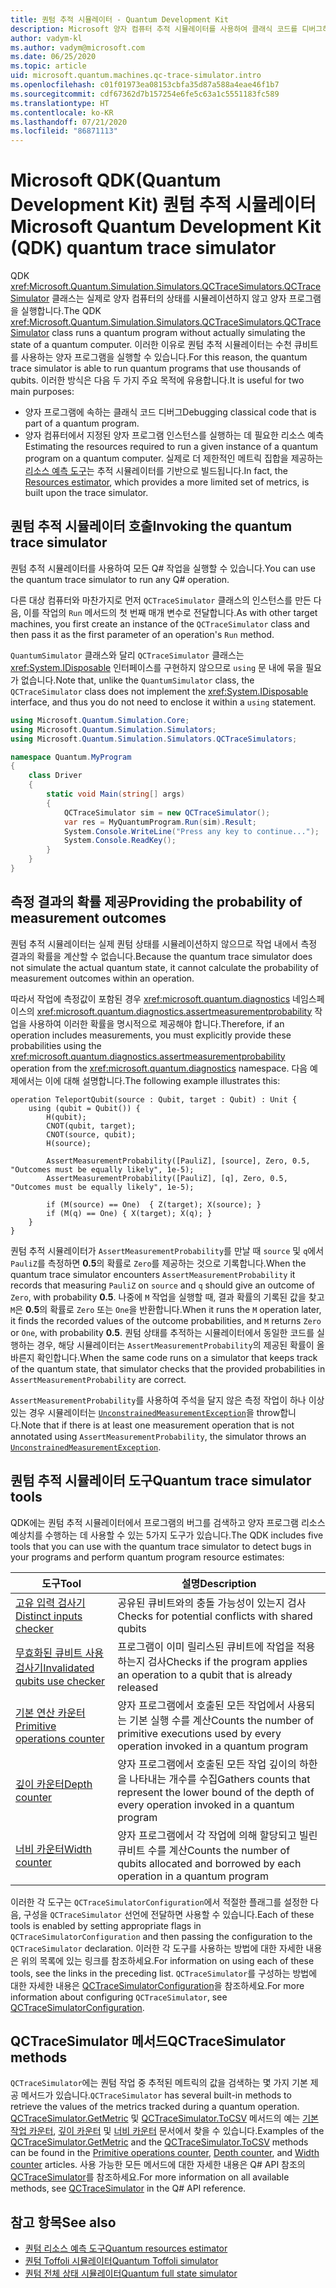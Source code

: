 ```yaml
---
title: 퀀텀 추적 시뮬레이터 - Quantum Development Kit
description: Microsoft 양자 컴퓨터 추적 시뮬레이터를 사용하여 클래식 코드를 디버그하고 Q# 프로그램의 리소스 요구 사항을 예측하는 방법을 알아봅니다.
author: vadym-kl
ms.author: vadym@microsoft.com
ms.date: 06/25/2020
ms.topic: article
uid: microsoft.quantum.machines.qc-trace-simulator.intro
ms.openlocfilehash: c01f01973ea08153cbfa35d87a588a4eae46f1b7
ms.sourcegitcommit: cdf67362d7b157254e6fe5c63a1c5551183fc589
ms.translationtype: HT
ms.contentlocale: ko-KR
ms.lasthandoff: 07/21/2020
ms.locfileid: "86871113"
---
```

# <a name="microsoft-quantum-development-kit-qdk-quantum-trace-simulator"></a><span data-ttu-id="8e0bc-103">Microsoft QDK(Quantum Development Kit) 퀀텀 추적 시뮬레이터</span><span class="sxs-lookup"><span data-stu-id="8e0bc-103">Microsoft Quantum Development Kit (QDK) quantum trace simulator</span></span>

<span data-ttu-id="8e0bc-104">QDK <xref:Microsoft.Quantum.Simulation.Simulators.QCTraceSimulators.QCTraceSimulator> 클래스는 실제로 양자 컴퓨터의 상태를 시뮬레이션하지 않고 양자 프로그램을 실행합니다.</span><span class="sxs-lookup"><span data-stu-id="8e0bc-104">The QDK <xref:Microsoft.Quantum.Simulation.Simulators.QCTraceSimulators.QCTraceSimulator> class runs a quantum program without actually simulating the state of a quantum computer.</span></span> <span data-ttu-id="8e0bc-105">이러한 이유로 퀀텀 추적 시뮬레이터는 수천 큐비트를 사용하는 양자 프로그램을 실행할 수 있습니다.</span><span class="sxs-lookup"><span data-stu-id="8e0bc-105">For this reason, the quantum trace simulator is able to run quantum programs that use thousands of qubits.</span></span>  <span data-ttu-id="8e0bc-106">이러한 방식은 다음 두 가지 주요 목적에 유용합니다.</span><span class="sxs-lookup"><span data-stu-id="8e0bc-106">It is useful for two main purposes:</span></span> 

* <span data-ttu-id="8e0bc-107">양자 프로그램에 속하는 클래식 코드 디버그</span><span class="sxs-lookup"><span data-stu-id="8e0bc-107">Debugging classical code that is part of a quantum program.</span></span> 
* <span data-ttu-id="8e0bc-108">양자 컴퓨터에서 지정된 양자 프로그램 인스턴스를 실행하는 데 필요한 리소스 예측</span><span class="sxs-lookup"><span data-stu-id="8e0bc-108">Estimating the resources required to run a given instance of a quantum program on a quantum computer.</span></span> <span data-ttu-id="8e0bc-109">실제로 더 제한적인 메트릭 집합을 제공하는 [리소스 예측 도구](xref:microsoft.quantum.machines.resources-estimator)는 추적 시뮬레이터를 기반으로 빌드됩니다.</span><span class="sxs-lookup"><span data-stu-id="8e0bc-109">In fact, the [Resources estimator](xref:microsoft.quantum.machines.resources-estimator), which provides a more limited set of metrics, is built upon the trace simulator.</span></span>

## <a name="invoking-the-quantum-trace-simulator"></a><span data-ttu-id="8e0bc-110">퀀텀 추적 시뮬레이터 호출</span><span class="sxs-lookup"><span data-stu-id="8e0bc-110">Invoking the quantum trace simulator</span></span>

<span data-ttu-id="8e0bc-111">퀀텀 추적 시뮬레이터를 사용하여 모든 Q# 작업을 실행할 수 있습니다.</span><span class="sxs-lookup"><span data-stu-id="8e0bc-111">You can use the quantum trace simulator to run any Q# operation.</span></span>

<span data-ttu-id="8e0bc-112">다른 대상 컴퓨터와 마찬가지로 먼저 `QCTraceSimulator` 클래스의 인스턴스를 만든 다음, 이를 작업의 `Run` 메서드의 첫 번째 매개 변수로 전달합니다.</span><span class="sxs-lookup"><span data-stu-id="8e0bc-112">As with other target machines, you first create an instance of the `QCTraceSimulator` class and then pass it as the first parameter of an operation's `Run` method.</span></span>

<span data-ttu-id="8e0bc-113">`QuantumSimulator` 클래스와 달리 `QCTraceSimulator` 클래스는 <xref:System.IDisposable> 인터페이스를 구현하지 않으므로 `using` 문 내에 묶을 필요가 없습니다.</span><span class="sxs-lookup"><span data-stu-id="8e0bc-113">Note that, unlike the `QuantumSimulator` class, the `QCTraceSimulator` class does not implement the <xref:System.IDisposable> interface, and thus you do not need to enclose it within a `using` statement.</span></span>

```csharp
using Microsoft.Quantum.Simulation.Core;
using Microsoft.Quantum.Simulation.Simulators;
using Microsoft.Quantum.Simulation.Simulators.QCTraceSimulators;

namespace Quantum.MyProgram
{
    class Driver
    {
        static void Main(string[] args)
        {
            QCTraceSimulator sim = new QCTraceSimulator();
            var res = MyQuantumProgram.Run(sim).Result;
            System.Console.WriteLine("Press any key to continue...");
            System.Console.ReadKey();
        }
    }
}
```

## <a name="providing-the-probability-of-measurement-outcomes"></a><span data-ttu-id="8e0bc-114">측정 결과의 확률 제공</span><span class="sxs-lookup"><span data-stu-id="8e0bc-114">Providing the probability of measurement outcomes</span></span>

<span data-ttu-id="8e0bc-115">퀀텀 추적 시뮬레이터는 실제 퀀텀 상태를 시뮬레이션하지 않으므로 작업 내에서 측정 결과의 확률을 계산할 수 없습니다.</span><span class="sxs-lookup"><span data-stu-id="8e0bc-115">Because the quantum trace simulator does not simulate the actual quantum state, it cannot calculate the probability of measurement outcomes within an operation.</span></span> 

<span data-ttu-id="8e0bc-116">따라서 작업에 측정값이 포함된 경우 <xref:microsoft.quantum.diagnostics> 네임스페이스의 <xref:microsoft.quantum.diagnostics.assertmeasurementprobability> 작업을 사용하여 이러한 확률을 명시적으로 제공해야 합니다.</span><span class="sxs-lookup"><span data-stu-id="8e0bc-116">Therefore, if an operation includes measurements, you must explicitly provide these probabilities using the <xref:microsoft.quantum.diagnostics.assertmeasurementprobability> operation from the <xref:microsoft.quantum.diagnostics> namespace.</span></span> <span data-ttu-id="8e0bc-117">다음 예제에서는 이에 대해 설명합니다.</span><span class="sxs-lookup"><span data-stu-id="8e0bc-117">The following example illustrates this:</span></span>

```qsharp
operation TeleportQubit(source : Qubit, target : Qubit) : Unit {
    using (qubit = Qubit()) {
        H(qubit);
        CNOT(qubit, target);
        CNOT(source, qubit);
        H(source);

        AssertMeasurementProbability([PauliZ], [source], Zero, 0.5, "Outcomes must be equally likely", 1e-5);
        AssertMeasurementProbability([PauliZ], [q], Zero, 0.5, "Outcomes must be equally likely", 1e-5);

        if (M(source) == One)  { Z(target); X(source); }
        if (M(q) == One) { X(target); X(q); }
    }
}
```

<span data-ttu-id="8e0bc-118">퀀텀 추적 시뮬레이터가 `AssertMeasurementProbability`를 만날 때 `source` 및 `q`에서 `PauliZ`를 측정하면 **0.5**의 확률로 `Zero`를 제공하는 것으로 기록합니다.</span><span class="sxs-lookup"><span data-stu-id="8e0bc-118">When the quantum trace simulator encounters `AssertMeasurementProbability` it records that measuring `PauliZ` on `source` and `q` should give an outcome of `Zero`, with probability **0.5**.</span></span> <span data-ttu-id="8e0bc-119">나중에 `M` 작업을 실행할 때, 결과 확률의 기록된 값을 찾고 `M`은 **0.5**의 확률로 `Zero` 또는 `One`을 반환합니다.</span><span class="sxs-lookup"><span data-stu-id="8e0bc-119">When it runs the `M` operation later, it finds the recorded values of the outcome probabilities, and `M` returns `Zero` or `One`, with probability **0.5**.</span></span> <span data-ttu-id="8e0bc-120">퀀텀 상태를 추적하는 시뮬레이터에서 동일한 코드를 실행하는 경우, 해당 시뮬레이터는 `AssertMeasurementProbability`의 제공된 확률이 올바른지 확인합니다.</span><span class="sxs-lookup"><span data-stu-id="8e0bc-120">When the same code runs on a simulator that keeps track of the quantum state, that simulator checks that the provided probabilities in `AssertMeasurementProbability` are correct.</span></span>

<span data-ttu-id="8e0bc-121">`AssertMeasurementProbability`를 사용하여 주석을 달지 않은 측정 작업이 하나 이상 있는 경우 시뮬레이터는 [`UnconstrainedMeasurementException`](https://docs.microsoft.com/dotnet/api/microsoft.quantum.simulation.simulators.qctracesimulators.unconstrainedmeasurementexception)을 throw합니다.</span><span class="sxs-lookup"><span data-stu-id="8e0bc-121">Note that if there is at least one measurement operation that is not annotated using `AssertMeasurementProbability`, the simulator throws an [`UnconstrainedMeasurementException`](https://docs.microsoft.com/dotnet/api/microsoft.quantum.simulation.simulators.qctracesimulators.unconstrainedmeasurementexception).</span></span>

## <a name="quantum-trace-simulator-tools"></a><span data-ttu-id="8e0bc-122">퀀텀 추적 시뮬레이터 도구</span><span class="sxs-lookup"><span data-stu-id="8e0bc-122">Quantum trace simulator tools</span></span>

<span data-ttu-id="8e0bc-123">QDK에는 퀀텀 추적 시뮬레이터에서 프로그램의 버그를 검색하고 양자 프로그램 리소스 예상치를 수행하는 데 사용할 수 있는 5가지 도구가 있습니다.</span><span class="sxs-lookup"><span data-stu-id="8e0bc-123">The QDK includes five tools that you can use with the quantum trace simulator to detect bugs in your programs and perform quantum program resource estimates:</span></span> 

|<span data-ttu-id="8e0bc-124">도구</span><span class="sxs-lookup"><span data-stu-id="8e0bc-124">Tool</span></span> | <span data-ttu-id="8e0bc-125">설명</span><span class="sxs-lookup"><span data-stu-id="8e0bc-125">Description</span></span> |
|-----| -----|
|[<span data-ttu-id="8e0bc-126">고유 입력 검사기</span><span class="sxs-lookup"><span data-stu-id="8e0bc-126">Distinct inputs checker</span></span>](xref:microsoft.quantum.machines.qc-trace-simulator.distinct-inputs) |<span data-ttu-id="8e0bc-127">공유된 큐비트와의 충돌 가능성이 있는지 검사</span><span class="sxs-lookup"><span data-stu-id="8e0bc-127">Checks for potential conflicts with shared qubits</span></span> |
|[<span data-ttu-id="8e0bc-128">무효화된 큐비트 사용 검사기</span><span class="sxs-lookup"><span data-stu-id="8e0bc-128">Invalidated qubits use checker</span></span>](xref:microsoft.quantum.machines.qc-trace-simulator.invalidated-qubits)  |<span data-ttu-id="8e0bc-129">프로그램이 이미 릴리스된 큐비트에 작업을 적용하는지 검사</span><span class="sxs-lookup"><span data-stu-id="8e0bc-129">Checks if the program applies an operation to a qubit that is already released</span></span> |
|[<span data-ttu-id="8e0bc-130">기본 연산 카운터</span><span class="sxs-lookup"><span data-stu-id="8e0bc-130">Primitive operations counter</span></span>](xref:microsoft.quantum.machines.qc-trace-simulator.primitive-counter)  | <span data-ttu-id="8e0bc-131">양자 프로그램에서 호출된 모든 작업에서 사용되는 기본 실행 수를 계산</span><span class="sxs-lookup"><span data-stu-id="8e0bc-131">Counts the number of primitive executions used by every operation invoked in a quantum program</span></span>  |
|[<span data-ttu-id="8e0bc-132">깊이 카운터</span><span class="sxs-lookup"><span data-stu-id="8e0bc-132">Depth counter</span></span>](xref:microsoft.quantum.machines.qc-trace-simulator.depth-counter)  |<span data-ttu-id="8e0bc-133">양자 프로그램에서 호출된 모든 작업 깊이의 하한을 나타내는 개수를 수집</span><span class="sxs-lookup"><span data-stu-id="8e0bc-133">Gathers counts that represent the lower bound of the depth of every operation invoked in a quantum program</span></span>   |
|[<span data-ttu-id="8e0bc-134">너비 카운터</span><span class="sxs-lookup"><span data-stu-id="8e0bc-134">Width counter</span></span>](xref:microsoft.quantum.machines.qc-trace-simulator.width-counter)  |<span data-ttu-id="8e0bc-135">양자 프로그램에서 각 작업에 의해 할당되고 빌린 큐비트 수를 계산</span><span class="sxs-lookup"><span data-stu-id="8e0bc-135">Counts the number of qubits allocated and borrowed by each operation in a quantum program</span></span> |

<span data-ttu-id="8e0bc-136">이러한 각 도구는 `QCTraceSimulatorConfiguration`에서 적절한 플래그를 설정한 다음, 구성을 `QCTraceSimulator` 선언에 전달하면 사용할 수 있습니다.</span><span class="sxs-lookup"><span data-stu-id="8e0bc-136">Each of these tools is enabled by setting appropriate flags in `QCTraceSimulatorConfiguration` and then passing the configuration to the `QCTraceSimulator` declaration.</span></span> <span data-ttu-id="8e0bc-137">이러한 각 도구를 사용하는 방법에 대한 자세한 내용은 위의 목록에 있는 링크를 참조하세요.</span><span class="sxs-lookup"><span data-stu-id="8e0bc-137">For information on using each of these tools, see the links in the preceding list.</span></span> <span data-ttu-id="8e0bc-138">`QCTraceSimulator`를 구성하는 방법에 대한 자세한 내용은 [QCTraceSimulatorConfiguration](xref:Microsoft.Quantum.Simulation.Simulators.QCTraceSimulators.QCTraceSimulatorConfiguration)을 참조하세요.</span><span class="sxs-lookup"><span data-stu-id="8e0bc-138">For more information about configuring `QCTraceSimulator`, see [QCTraceSimulatorConfiguration](xref:Microsoft.Quantum.Simulation.Simulators.QCTraceSimulators.QCTraceSimulatorConfiguration).</span></span>

## <a name="qctracesimulator-methods"></a><span data-ttu-id="8e0bc-139">QCTraceSimulator 메서드</span><span class="sxs-lookup"><span data-stu-id="8e0bc-139">QCTraceSimulator methods</span></span>

<span data-ttu-id="8e0bc-140">`QCTraceSimulator`에는 퀀텀 작업 중 추적된 메트릭의 값을 검색하는 몇 가지 기본 제공 메서드가 있습니다.</span><span class="sxs-lookup"><span data-stu-id="8e0bc-140">`QCTraceSimulator` has several built-in methods to retrieve the values of the metrics tracked during a quantum operation.</span></span> <span data-ttu-id="8e0bc-141">[QCTraceSimulator.GetMetric](https://docs.microsoft.com/dotnet/api/microsoft.quantum.simulation.simulators.qctracesimulators.qctracesimulator.getmetric) 및 [QCTraceSimulator.ToCSV](https://docs.microsoft.com/dotnet/api/microsoft.quantum.simulation.simulators.qctracesimulators.qctracesimulator.tocsv) 메서드의 예는 [기본 작업 카운터](xref:microsoft.quantum.machines.qc-trace-simulator.primitive-counter), [깊이 카운터](xref:microsoft.quantum.machines.qc-trace-simulator.depth-counter) 및 [너비 카운터](xref:microsoft.quantum.machines.qc-trace-simulator.width-counter) 문서에서 찾을 수 있습니다.</span><span class="sxs-lookup"><span data-stu-id="8e0bc-141">Examples of the [QCTraceSimulator.GetMetric](https://docs.microsoft.com/dotnet/api/microsoft.quantum.simulation.simulators.qctracesimulators.qctracesimulator.getmetric) and the [QCTraceSimulator.ToCSV](https://docs.microsoft.com/dotnet/api/microsoft.quantum.simulation.simulators.qctracesimulators.qctracesimulator.tocsv) methods can be found in the [Primitive operations counter](xref:microsoft.quantum.machines.qc-trace-simulator.primitive-counter), [Depth counter](xref:microsoft.quantum.machines.qc-trace-simulator.depth-counter), and [Width counter](xref:microsoft.quantum.machines.qc-trace-simulator.width-counter) articles.</span></span> <span data-ttu-id="8e0bc-142">사용 가능한 모든 메서드에 대한 자세한 내용은 Q# API 참조의 [QCTraceSimulator](xref:Microsoft.Quantum.Simulation.Simulators.QCTraceSimulators.QCTraceSimulator)를 참조하세요.</span><span class="sxs-lookup"><span data-stu-id="8e0bc-142">For more information on all available methods, see [QCTraceSimulator](xref:Microsoft.Quantum.Simulation.Simulators.QCTraceSimulators.QCTraceSimulator) in the Q# API reference.</span></span>  

## <a name="see-also"></a><span data-ttu-id="8e0bc-143">참고 항목</span><span class="sxs-lookup"><span data-stu-id="8e0bc-143">See also</span></span>

- [<span data-ttu-id="8e0bc-144">퀀텀 리소스 예측 도구</span><span class="sxs-lookup"><span data-stu-id="8e0bc-144">Quantum resources estimator</span></span>](xref:microsoft.quantum.machines.resources-estimator)
- [<span data-ttu-id="8e0bc-145">퀀텀 Toffoli 시뮬레이터</span><span class="sxs-lookup"><span data-stu-id="8e0bc-145">Quantum Toffoli simulator</span></span>](xref:microsoft.quantum.machines.toffoli-simulator)
- [<span data-ttu-id="8e0bc-146">퀀텀 전체 상태 시뮬레이터</span><span class="sxs-lookup"><span data-stu-id="8e0bc-146">Quantum full state simulator</span></span>](xref:microsoft.quantum.machines.full-state-simulator) 